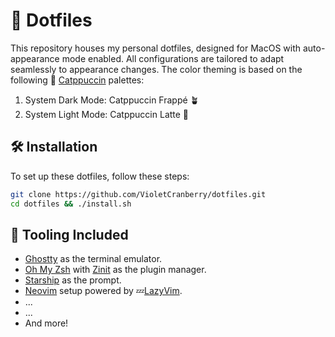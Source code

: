 # 🚀 Dotfiles

This repository houses my personal dotfiles, designed for MacOS with
auto-appearance mode enabled. All configurations are tailored to adapt
seamlessly to appearance changes. The color theming is based on the
following 🎨 [Catppuccin](https://catppuccin.com) palettes:

1. System Dark Mode: Catppuccin Frappé 🪴
2. System Light Mode: Catppuccin Latte 🌻

## 🛠️ Installation

To set up these dotfiles, follow these steps:

```bash
git clone https://github.com/VioletCranberry/dotfiles.git
cd dotfiles && ./install.sh
```

## 📝 Tooling Included

- [Ghostty](https://ghostty.org) as the terminal emulator.
- [Oh My Zsh](https://ohmyz.sh/) with [Zinit](https://github.com/zdharma-continuum/zinit) as the plugin manager.
- [Starship](https://starship.rs/) as the prompt.
- [Neovim](https://neovim.io) setup powered by 💤[LazyVim](https://github.com/LazyVim/LazyVim).
- ...
- ...
- And more!
